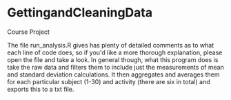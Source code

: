 GettingandCleaningData
======================

Course Project

The file run_analysis.R gives has plenty of detailed comments as to what each line of code does, so if you'd like a more thorough explanation, please open the file and take a look.  In general though, what this program does is take the raw data and filters them to include just the measurements of mean and standard deviation calculations.  It then aggregates and averages them for each particular subject (1-30) and activity (there are six in total) and exports this to a txt file.



